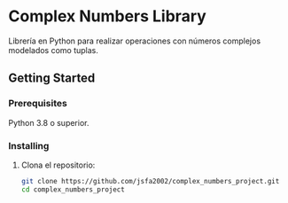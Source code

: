 # Complex Numbers Library

Librería en Python para realizar operaciones con números complejos modelados como tuplas.

## Getting Started

### Prerequisites
Python 3.8 o superior.

### Installing
1. Clona el repositorio:
   ```bash
   git clone https://github.com/jsfa2002/complex_numbers_project.git
   cd complex_numbers_project
